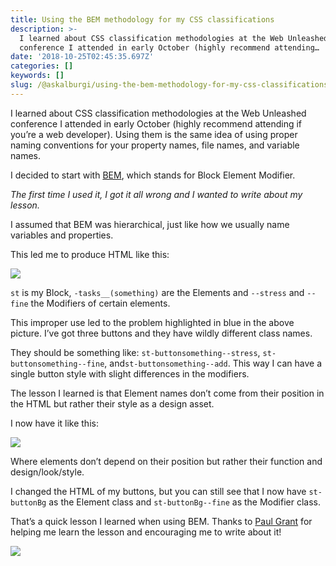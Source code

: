 ```yaml
---
title: Using the BEM methodology for my CSS classifications
description: >-
  I learned about CSS classification methodologies at the Web Unleashed
  conference I attended in early October (highly recommend attending…
date: '2018-10-25T02:45:35.697Z'
categories: []
keywords: []
slug: /@askalburgi/using-the-bem-methodology-for-my-css-classifications-a35172f90a04
---
```


I learned about CSS classification methodologies at the Web Unleashed conference I attended in early October (highly recommend attending if you’re a web developer). Using them is the same idea of using proper naming conventions for your property names, file names, and variable names.

I decided to start with [BEM](http://getbem.com), which stands for Block Element Modifier.

_The first time I used it, I got it all wrong and I wanted to write about my lesson._

I assumed that BEM was hierarchical, just like how we usually name variables and properties.

This led me to produce HTML like this:

![](https://cdn-images-1.medium.com/max/800/1*X7MIYOSLNPx05ZZ04UxDUA.jpeg)

`st` is my Block, `-tasks__(something)` are the Elements and `--stress` and `--fine` the Modifiers of certain elements.

This improper use led to the problem highlighted in blue in the above picture. I’ve got three buttons and they have wildly different class names.

They should be something like: `st-buttonsomething--stress`, `st-buttonsomething--fine`, and`st-buttonsomething--add`. This way I can have a single button style with slight differences in the modifiers.

The lesson I learned is that Element names don’t come from their position in the HTML but rather their style as a design asset.

I now have it like this:

![](https://cdn-images-1.medium.com/max/800/1*BqMc2OG08PhJ68VEnYWxJw.png)

Where elements don’t depend on their position but rather their function and design/look/style.

I changed the HTML of my buttons, but you can still see that I now have `st-buttonBg` as the Element class and `st-buttonBg--fine` as the Modifier class.

That’s a quick lesson I learned when using BEM. Thanks to [Paul Grant](http://twitter.com/cssinate) for helping me learn the lesson and encouraging me to write about it!

![](https://cdn-images-1.medium.com/max/800/1*OoTeOBZ4tF09RWuXkXNihA.jpeg)